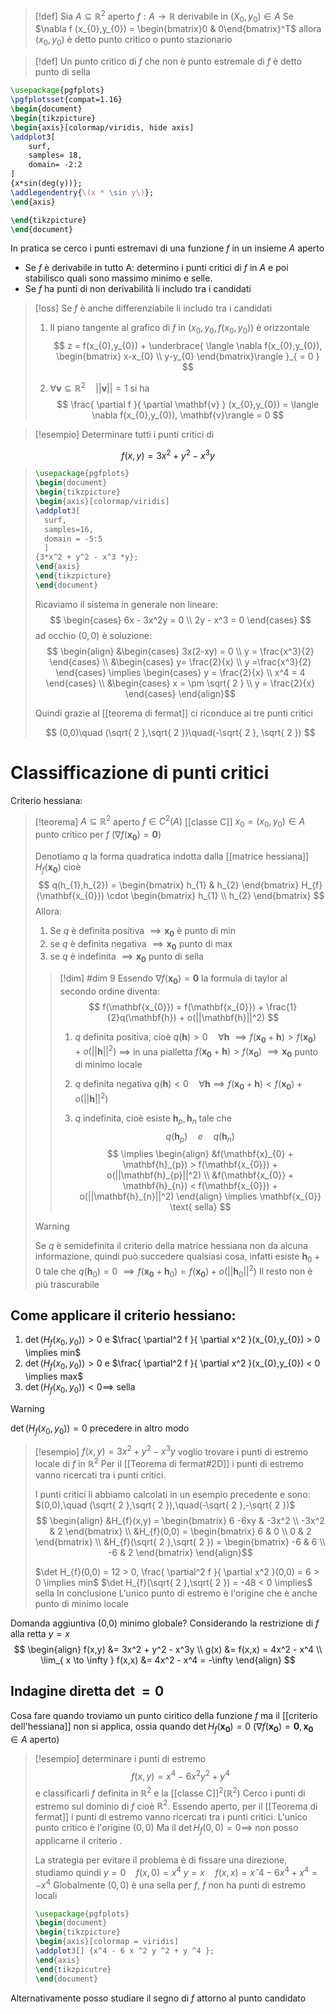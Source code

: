 >[!def]
>Sia $A \subseteq \mathbb{R}^2$ aperto
>$f : A \to \mathbb{R}$ derivabile in $(X_{0},y_{0}) \in A$
>Se $\nabla f (x_{0},y_{0}) = \begin{bmatrix}0 & 0\end{bmatrix}^T$ allora $(x_{0},y_{0})$ è detto punto critico o punto stazionario

>[!def]
>Un punto critico di $f$ che non è punto estremale di $f$ è detto punto di sella


```tikz
\usepackage{pgfplots}
\pgfplotsset{compat=1.16}
\begin{document}
\begin{tikzpicture}
\begin{axis}[colormap/viridis, hide axis]
\addplot3[
	surf,
	samples= 18,
	domain= -2:2
]
{x*sin(deg(y))};
\addlegendentry{\(x * \sin y\)};
\end{axis}

\end{tikzpicture}
\end{document}
```

In pratica se cerco i punti estremavi di una funzione $f$ in un insieme $A$ aperto
- Se $f$ è derivabile in tutto A: determino i punti critici di $f$ in $A$ e poi stabilisco quali sono massimo minimo e selle.
- Se $f$ ha punti di non derivabilità li includo tra i candidati

>[!oss]
> Se $f$ è anche differenziabile li includo tra i candidati
> 1. Il piano tangente al grafico di $f$ in $(x_{0},y_{0},f(x_{0},y_{0}))$ è orizzontale
> 	$$ z = f(x_{0},y_{0}) + \underbrace{ \langle \nabla f(x_{0},y_{0}), \begin{bmatrix}
>x-x_{0} \\
y-y_{0}
\end{bmatrix}\rangle }_{ = 0 } $$
>
>2. $\forall \mathbf{v} \subseteq \mathbb{R}^2\quad ||\mathbf{v}|| = 1$ si ha 
> $$ \frac{ \partial f }{ \partial \mathbf{v} } (x_{0},y_{0}) = \langle \nabla f(x_{0},y_{0}), \mathbf{v}\rangle = 0 $$


>[!esempio]
>Determinare tutti i punti critici di
>
$$ f(x,y) = 3x^2 + y^2 - x^3y $$
>
>
>```tikz
>\usepackage{pgfplots}
>\begin{document}
>\begin{tikzpicture}
>\begin{axis}[colormap/viridis]
>\addplot3[
>	surf,
>	samples=16,
>	domain = -5:5
>	]
>{3*x^2 + y^2 - x^3 *y};
>\end{axis}
>\end{tikzpicture}
>\end{document}
>```
>
>Ricaviamo il sistema in generale non lineare:
>$$ 
>\begin{cases}
>6x - 3x^2y = 0 \\
>2y - x^3 = 0
>\end{cases}
>$$
>ad occhio $(0,0)$ è soluzione:
>$$ \begin{align}
>&\begin{cases}
>3x(2-xy) = 0 \\
>y = \frac{x^3}{2}
>\end{cases} \\
>&\begin{cases}
>y= \frac{2}{x} \\
>y =\frac{x^3}{2} 
>\end{cases} \implies \begin{cases}
>y = \frac{2}{x} \\
>x^4 = 4
>\end{cases} \\
>&\begin{cases}
>x = \pm \sqrt{ 2 } \\
>y = \frac{2}{x}
>\end{cases}
>\end{align}$$
>
>Quindi grazie al [[teorema di fermat]] ci riconduce ai tre punti critici
>
>
> $$ (0,0)\quad (\sqrt{ 2 },\sqrt{ 2 })\quad(-\sqrt{ 2 }, \sqrt{ 2 }) $$


# Classifficazione di punti critici
Criterio hessiana:
>[!teorema]
>$A \subseteq \mathbb{R}^2$ aperto
>$f \in C^2(A)$ [[classe C]]
>$x_{0} = (x_{0},y_{0}) \in A$ punto critico per $f$ ($\nabla f(\mathbf{x_{0}}) = \mathbf{0}$)
>
>Denotiamo $q$ la forma quadratica indotta dalla [[matrice hessiana]] $H_{f}(\mathbf{x_{0}})$ cioè
>$$ q(h_{1},h_{2}) = \begin{bmatrix}
> h_{1} & h_{2}
\end{bmatrix} H_{f}(\mathbf{x_{0}}) \cdot \begin{bmatrix}
h_{1} \\
h_{2}
\end{bmatrix} $$
Allora:
>1. Se $q$ è definita positiva $\implies \mathbf{x_{0}}$  è punto di min
>2. se $q$ è definita negativa $\implies \mathbf{x_{0}}$ punto di max
>3. se $q$ è indefinita $\implies \mathbf{x_{0}}$ punto di sella
>
>>[!dim] #dim 9
>>Essendo $\nabla f (\mathbf{x_{0}}) = \mathbf{0}$ la formula di taylor al secondo ordine diventa:
>> $$ f(\mathbf{x_{0}}) = f(\mathbf{x_{0}}) + \frac{1}{2}q(\mathbf{h}) + o(||\mathbf{h}||^2) $$
>> 1. $q$ definita positiva, cioè $q(\mathbf{h}) > 0\quad \forall \mathbf{h}$
>> 	$\implies f(\mathbf{x_{0}} + \mathbf{h}) > f(\mathbf{x_{0}}) + o (||\mathbf{h}||^2)$
>> 	$\implies$ in una pialletta $f(\mathbf{x_{0}}+\mathbf{h}) > f(\mathbf{x_{0}})$
>> 	$\implies \mathbf{x_{0}}$ punto di minimo locale
>>
>>2. $q$ definita negativa $q(\mathbf{h}) < 0\quad\forall \mathbf{h} \implies f(\mathbf{x_{0}}+\mathbf{h}) < f(\mathbf{x_{0}}) + o(||\mathbf{h}||^2)$
>>3. $q$ indefinita, cioè esiste $\mathbf{h}_{p}, \mathbf{h}_{n}$ tale che
>> $$ q(\mathbf{h}_{p}) \quad e \quad q(\mathbf{h}_{n}) $$
>> $$ \implies \begin{align}
>>&f(\mathbf{x}_{0} + \mathbf{h}_{p}) > f(\mathbf{x_{0}}) + o(||\mathbf{h}_{p}||^2) \\
>>&f(\mathbf{x_{0}} + \mathbf{h}_{n}) < f(\mathbf{x_{0}}) + o(||\mathbf{h}_{n}||^2)
>>\end{align}
>>\implies \mathbf{x_{0}} \text{ sella} $$
>
>>[!warning]
>>Se $q$ è semidefinita il criterio della matrice hessiana non da alcuna informazione, quindi può succedere qualsiasi cosa, infatti esiste $\mathbf{h}_{0} + 0$ tale che $q(\mathbf{h}_{0}) = 0$
>>$\implies f(\mathbf{x_{0}}+\mathbf{h}_{0}) = f(\mathbf{x_{0}})+o(||\mathbf{h}_{0}||^2)$
>>Il resto non è più trascurabile

## Come applicare il criterio hessiano:
1. $\det(H_{f} (x_{0},y_{0})) > 0$ e $\frac{ \partial^2 f }{ \partial x^2 }(x_{0},y_{0}) > 0 \implies min$
2. $\det(H_{f}(x_{0},y_{0})) > 0$ e $\frac{ \partial^2 f }{ \partial x^2 }(x_{0},y_{0}) < 0 \implies max$
3. $\det(H_{f}(x_{0},y_{0})) < 0 \implies$ sella
>[!warning]
>$\det(H_{f}(x_{0},y_{0})) = 0$ precedere in altro modo


>[!esempio]
>$f(x,y) = 3x^2 + y^2 - x^3y$
>voglio trovare i punti di estremo locale di $f$ in $\mathbb{R}^2$
>Per il [[Teorema di fermat#2D]] i punti di estremo vanno ricercati tra i punti critici.
>
> I punti critici li abbiamo calcolati in un esempio precedente e sono:
> $(0,0),\quad (\sqrt{ 2 },\sqrt{ 2 }),\quad(-\sqrt{ 2 },-\sqrt{ 2 })$
> $$ \begin{align}
>&H_{f}(x,y) = \begin{bmatrix}
> 6 -6xy & -3x^2 \\
>-3x^2 & 2
>\end{bmatrix}  \\
>&H_{f}(0,0) = \begin{bmatrix}
>6 & 0 \\
0 & 2
\end{bmatrix} \\
>&H_{f}(\sqrt{ 2 },\sqrt{ 2 }) = 
\begin{bmatrix}
> -6 & 6 \\
-6 & 2
\end{bmatrix}
>\end{align}$$
>
>$\det H_{f}(0,0) = 12 > 0, \frac{ \partial^2 f }{ \partial x^2 }(0,0) = 6 > 0 \implies min$
>$\det H_{f}(\sqrt{ 2 },\sqrt{ 2 }) = -48 < 0 \implies$ sella
In conclusione L'unico punto di estremo è l'origine che è anche punto di minimo locale

Domanda aggiuntiva (0,0) minimo globale?
Considerando la restrizione di $f$ alla retta $y = x$
$$ \begin{align}
f(x,y) &= 3x^2 + y^2 - x^3y \\
g(x) &= f(x,x) = 4x^2 - x^4 \\
\lim_{ x \to \infty } f(x,x) &= 4x^2 - x^4 = -\infty
\end{align} $$


## Indagine diretta $\det = 0$

Cosa fare quando troviamo un punto ciritico della funzione $f$ ma il [[criterio dell'hessiana]] non si applica, ossia quando $\det H_{f}(\mathbf{x_{0}}) = 0$
($\nabla f (\mathbf{x_{0}}) = \mathbf{0}, \mathbf{x_{0}} \in A$ aperto)

>[!esempio]
>determinare i punti di estremo
>$$ f(x,y) = x^4 - 6 x^2 y^2 + y^4 $$
>e classificarli
>$f$ definita in $\mathbb{R}^2$ e la [[classe C]]$^2(\mathbb{R}^2)$
>Cerco i punti di estremo sul dominio di $f$ cioè $\mathbb{R}^2$. Essendo aperto, per il [[Teorema di fermat]] i punti di estremo vanno ricercati tra i punti critici.
>L'unico punto critico è l'origine $(0,0)$
>Ma il $\det H_{f}(0,0) = 0 \implies$ non posso applicarne il criterio .
>
>La strategia per evitare il problema è di fissare una direzione, studiamo quindi
>$y=0 \quad f(x,0) = x^4$
>$y = x\quad f(x,x) = xˆ4 - 6x^4 + x^4 = -x^4$
>Globalmente $(0,0)$ è una sella per $f$, $f$ non ha punti di estremo locali
>
>```tikz
>\usepackage{pgfplots}
>\begin{document}
>\begin{tikzpicture}
>\begin{axis}[colormap = viridis]
>\addplot3[] {x^4 - 6 x ^2 y ^2 + y ^4 };
>\end{axis}
>\end{tikzpicutre}
>\end{document}
>```

Alternativamente posso studiare il segno di $f$ attorno al punto candidato

